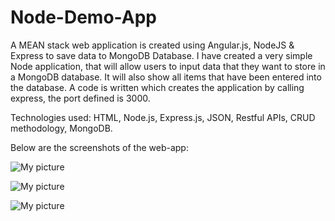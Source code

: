 # Node-Demo-App

A MEAN stack web application is created using Angular.js, NodeJS & Express to save data to MongoDB Database. 
I have created a very simple Node application, that will allow users to input data that they want to store in a MongoDB database. It will also show all items that have been entered into the database.
A code is written which creates the application by calling express, the port defined is 3000. 

Technologies used: HTML, Node.js, Express.js, JSON, Restful APIs, CRUD methodology, MongoDB.

Below are the screenshots of the web-app:

![My picture](https://github.com/megshithakur1/Node.js-Demo-App/blob/master/Screenshots/1.png)

![My picture](https://github.com/megshithakur1/Node.js-Demo-App/blob/master/Screenshots/2.png)

![My picture](https://github.com/megshithakur1/Node.js-Demo-App/blob/master/Screenshots/3.png)
